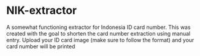 # NIK-extractor
A somewhat functioning extractor for Indonesia ID card number. This was created with the goal to shorten the card number extraction using manual entry. Upload your ID card image (make sure to follow the format) and your card number will be printed
